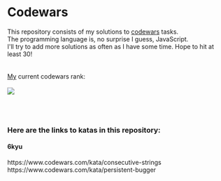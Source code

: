 # Codewars

This repository consists of my solutions to <a href="http://www.codewars.com">codewars</a> tasks.
<br>
The programming language is, no surprise I guess, JavaScript.
<br>
I'll try to add more solutions as often as I have some time. Hope to hit at least 30!
<br>
<br>
<br>
<a href=https://www.codewars.com/users/andrzejruga>My</a> current codewars rank:
<br>
<br>
<img src=https://www.codewars.com/users/andrzejruga/badges/large>

<br>
<br>
<b><h3>Here are the links to katas in this repository:</h3></b>
<b><h4>6kyu</h4></b>
https://www.codewars.com/kata/consecutive-strings
<br>
https://www.codewars.com/kata/persistent-bugger
<br>


